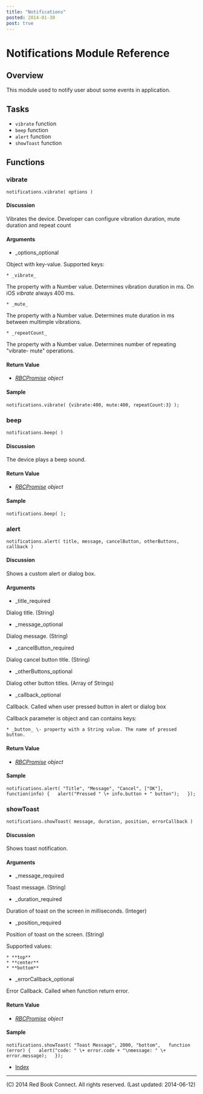 ```yaml
---
title: "Notifications"
posted: 2014-01-30
post: true
---
```


# Notifications Module Reference

## Overview

This module used to notify user about some events in application.

## Tasks

  * `vibrate` function
  * `beep` function
  * `alert` function
  * `showToast` function

## Functions

### vibrate

`notifications.vibrate( options )`

#### Discussion

Vibrates the device. Developer can configure vibration duration, mute duration
and repeat count

#### Arguments

  * _options_optional

Object with key-value. Supported keys:

    * _vibrate_

The property with a Number value. Determines vibration duration in ms. On iOS
_vibrate_ always 400 ms.

    * _mute_

The property with a Number value. Determines mute duration in ms between
multimple vibrations.

    * _repeatCount_

The property with a Number value. Determines number of repeating "vibrate-
mute" operations.

#### Return Value

  * _[RBCPromise](kernel_promise.html) object_

#### Sample

`notifications.vibrate( {vibrate:400, mute:400, repeatCount:3} );`  

### beep

`notifications.beep( )`

#### Discussion

The device plays a beep sound.

#### Return Value

  * _[RBCPromise](kernel_promise.html) object_

#### Sample

`notifications.beep( );`  

### alert

`notifications.alert( title, message, cancelButton, otherButtons, callback )`

#### Discussion

Shows a custom alert or dialog box.

#### Arguments

  * _title_required

Dialog title. (String)

  * _message_optional

Dialog message. (String)

  * _cancelButton_required

Dialog cancel button title. (String)

  * _otherButtons_optional

Dialog other button titles. (Array of Strings)

  * _callback_optional

Callback. Called when user pressed button in alert or dialog box

Callback parameter is object and can contains keys:

    * _button_ \- property with a String value. The name of pressed button.

#### Return Value

  * _[RBCPromise](kernel_promise.html) object_

#### Sample

`notifications.alert( "Title", "Message", "Cancel", ["OK"],  
function(info) {  
    alert("Pressed " \+ info.button + " button");  
});`  

### showToast

`notifications.showToast( message, duration, position, errorCallback )`

#### Discussion

Shows toast notification.

#### Arguments

  * _message_required

Toast message. (String)

  * _duration_required

Duration of toast on the screen in milliseconds. (Integer)

  * _position_required

Position of toast on the screen. (String)

Supported values:

    * **top**
    * **center**
    * **bottom**

  * _errorCallback_optional

Error Callback. Called when function return error.

#### Return Value

  * _[RBCPromise](kernel_promise.html) object_

#### Sample

`notifications.showToast( "Toast Message", 2000, "bottom",  
function (error) {  
    alert("code: " \+ error.code + "\nmessage: " \+ error.message);  
});`  

  * [Index](../index.html)

* * *

(C) 2014 Red Book Connect. All rights reserved. (Last updated: 2014-06-12)


